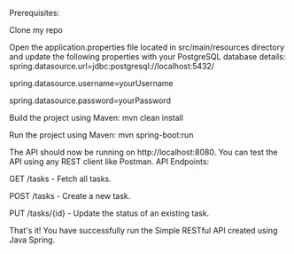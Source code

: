 Prerequisites:

Clone my repo 

Open the application.properties file located in src/main/resources directory and update the following properties with your PostgreSQL database details:
spring.datasource.url=jdbc:postgresql://localhost:5432/<database-name>

spring.datasource.username=yourUsername

spring.datasource.password=yourPassword

Build the project using Maven:
mvn clean install

Run the project using Maven:
mvn spring-boot:run

The API should now be running on http://localhost:8080. You can test the API using any REST client like Postman.
API Endpoints:

GET /tasks - Fetch all tasks.

POST /tasks - Create a new task.

PUT /tasks/{id} - Update the status of an existing task.

That's it! You have successfully run the Simple RESTful API created using Java Spring.